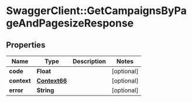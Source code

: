 # SwaggerClient::GetCampaignsByPageAndPagesizeResponse

## Properties
Name | Type | Description | Notes
------------ | ------------- | ------------- | -------------
**code** | **Float** |  | [optional] 
**context** | [**Context66**](Context66.md) |  | [optional] 
**error** | **String** |  | [optional] 


